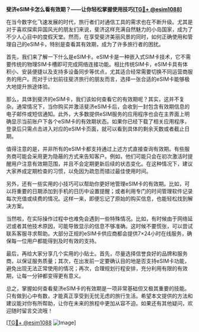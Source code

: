 **斐济eSIM卡怎么看有效期？——让你轻松掌握使用技巧[[TG💪+ @esim1088](https://t.me/s/esim1088)]**

在当今数字化飞速发展的时代，旅行者们对通信工具的需求也在不断升级。尤其是对于喜欢探索异国风光的朋友们来说，斐济这样充满自然魅力的小岛国家，成为了不少人心目中的度假天堂。然而，在享受斐济美丽风景的同时，如何正确使用和管理自己的eSIM卡，特别是查看其有效期，成为了许多旅行者的困扰。

首先，我们来了解一下什么是eSIM卡。eSIM卡是一种嵌入式SIM卡技术，它不需要传统的物理SIM卡槽即可完成网络连接功能。相比传统SIM卡，eSIM卡具有体积小、安装便捷以及支持多设备同步等优点，尤其适合经常需要切换不同运营商服务的用户。而对于计划前往斐济旅行的朋友而言，选择一张合适的eSIM卡能够极大地提升旅途体验。

那么，具体到斐济的eSIM卡，我们该如何查看它的有效期呢？其实，这并不复杂。通常情况下，当你购买并激活斐济eSIM卡后，会收到一封包含有效期信息的电子邮件或短信通知。此外，大多数提供eSIM服务的应用程序也会在主界面上明确显示当前账户下各个eSIM卡的有效期状态。如果你已经下载了相关应用程序，登录后只需点击进入对应的eSIM卡页面，就可以看到具体的剩余天数或者截止日期。

值得注意的是，并非所有的eSIM卡都支持通过上述方式直接查询有效期。有些服务商可能会采用更为隐蔽的方式来告知客户。例如，他们可能只会在初次激活时提醒用户注意有效期范围，并且不会定期更新后续的状态变化。在这种情况下，建议大家养成定期检查的习惯，以免因为疏忽而错过最佳使用时间。

另外，还有一些实用的小技巧可以帮助你更好地管理eSIM卡的有效期。比如，可以将重要的日期添加到手机的日历中设置提醒；或者利用专门的时间管理软件记录每次充值或续费的情况。这样一来，即便忘记了原始的购买信息，也能轻松找到解决方案。

当然啦，在实际操作过程中也难免会遇到一些特殊情况。比如，有时候由于网络延迟或者其他技术原因，可能导致显示的信息不够准确。这时候不要慌张，可以尝试联系客服寻求帮助。大部分正规的eSIM卡供应商都会提供7×24小时在线服务，确保每一位用户都能得到及时有效的支持。

最后，再给大家分享几个实用的小贴士。首先，尽量选择信誉良好的品牌和服务商，以保证服务质量；其次，在出发前一定要确认目的地是否支持eSIM卡功能，避免出现无法正常使用的情况；再次，合理规划行程安排，充分利用有限的有效期，让每一分钟都变得更有意义。

总之，掌握如何查看斐济eSIM卡的有效期是一项非常基础但又极其重要的技能。只有做到心中有数，才能真正享受到无忧无虑的旅行生活。希望本文提供的方法和建议能对你有所帮助，让你在未来的旅程中更加从容不迫。如果还有其他疑问，欢迎随时留言交流哦！

[[TG💪+ @esim1088](https://t.me/s/esim1088) ![Image](https://i.postimg.cc/4NQfJmqS/Snipaste-2025-05-13-00-14-12.png)]